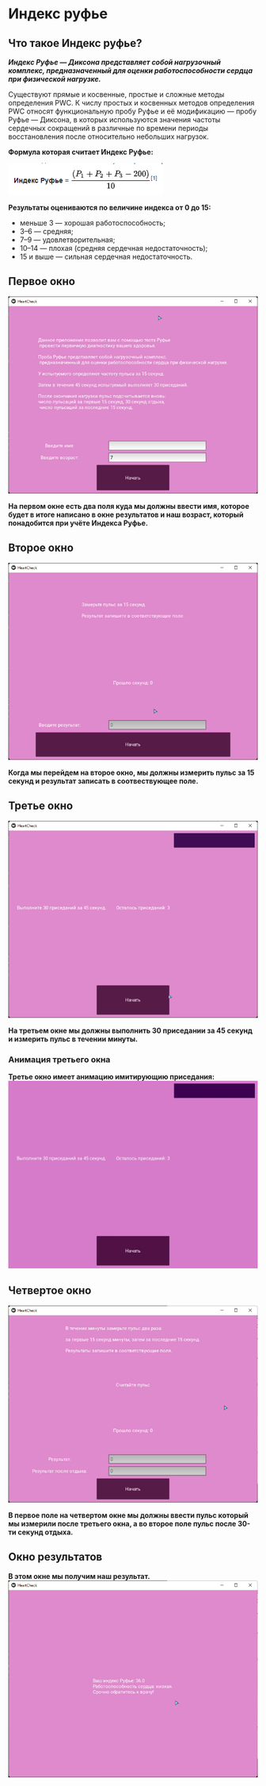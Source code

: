 # Индекс руфье

## Что такое Индекс руфье?
***Индекс Руфье — Диксона представляет собой нагрузочный комплекс, предназначенный для оценки работоспособности сердца при физической нагрузке.***

Существуют прямые и косвенные, простые и сложные методы определения PWC. К числу простых и косвенных методов определения PWC относят функциональную пробу Руфье и её модификацию — пробу Руфье — Диксона, в которых используются значения частоты сердечных сокращений в различные по времени периоды восстановления после относительно небольших нагрузок.

**Формула которая считает Индекс Руфье:**

![](https://github.com/Kameton111/images/blob/main/chrome_Mht4VTB8jv.png)

**Результаты оцениваются по величине индекса от 0 до 15:**

+ меньше 3 — хорошая работоспособность;
+ 3–6 — средняя;
+ 7–9 — удовлетворительная;
+ 10–14 — плохая (средняя сердечная недостаточность);
+ 15 и выше — сильная сердечная недостаточность.

## Первое окно
![](https://github.com/Kameton111/images/blob/main/python_8GsZqEiWVB.png)

**На первом окне есть два поля куда мы должны ввести имя, которое будет в итоге написано в окне результатов и наш возраст, который понадобится при учёте Индекса Руфье.**
## Второе окно
![](https://github.com/Kameton111/images/blob/main/python_dH0IjbYzDn.png)

**Когда мы перейдем на второе окно, мы должны измерить пульс за 15 секунд и результат записать в соотвествующее поле.**

## Третье окно
![](https://github.com/Kameton111/images/blob/main/python_RHTsfUXzGS.png)

**На третьем окне мы должны выполнить 30 приседании за 45 секунд и измерить пульс в течении минуты.**
### Анимация третьего окна

**Третье окно имеет анимацию имитирующию приседания:**
![](https://github.com/Kameton111/images/blob/main/HeartCheck%202022-06-20%2016-59-19.gif)
## Четвертое окно
![](https://github.com/Kameton111/images/blob/main/python_UbOei7TuPd.png)

**В первое поле на четвертом окне мы должны ввести пульс который мы измерили после третьего окна, а во второе поле пульс после 30-ти секунд отдыха.**

## Окно результатов

**В этом окне мы получим наш результат.**
![](https://github.com/Kameton111/images/blob/main/python_fQeWSy5Gll.png)

